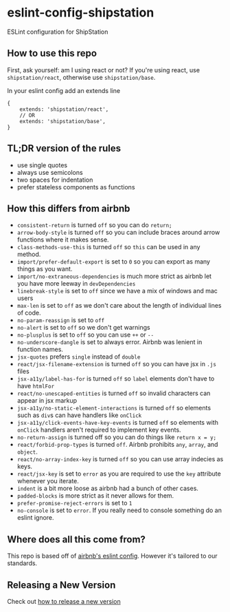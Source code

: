 # eslint-config-shipstation
ESLint configuration for ShipStation

## How to use this repo

First, ask yourself: am I using react or not? If you're using react, use `shipstation/react`, otherwise use `shipstation/base`.


In your eslint config add an extends line
```
{
    extends: 'shipstation/react',
    // OR
    extends: 'shipstation/base',
}
```


## TL;DR version of the rules
- use single quotes
- always use semicolons
- two spaces for indentation
- prefer stateless components as functions

## How this differs from airbnb
- `consistent-return` is turned `off` so you can do `return;`
- `arrow-body-style` is turned `off` so you can include braces around arrow functions where it makes sense.
- `class-methods-use-this` is turned `off` so `this` can be used in any method.
- `import/prefer-default-export` is set to `0` so you can export as many things as you want.
- `import/no-extraneous-dependencies` is much more strict as airbnb let you have more leeway in `devDependencies`
- `linebreak-style` is set to `off` since we have a mix of windows and mac users
- `max-len` is set to `off` as we don't care about the length of individual lines of code.
- `no-param-reassign` is set to `off`
- `no-alert` is set to `off` so we don't get warnings
- `no-plusplus` is set to `off` so you can use `++` or `--`
- `no-underscore-dangle` is set to always error. Airbnb was lenient in function names.
- `jsx-quotes` prefers `single` instead of `double`
- `react/jsx-filename-extension` is turned `off` so you can have jsx in `.js` files
- `jsx-a11y/label-has-for` is turned `off` so `label` elements don't have to have `htmlFor`
- `react/no-unescaped-entities` is turned `off` so invalid characters can appear in jsx markup
- `jsx-a11y/no-static-element-interactions` is turned `off` so elements such as `div`s can have handlers like `onClick`
- `jsx-a11y/click-events-have-key-events` is turned `off` so elements with `onClick` handlers aren't required to implement key events.
- `no-return-assign` is turned off so you can do things like `return x = y;`
- `react/forbid-prop-types` is turned `off`. Airbnb prohibits `any`, `array`, and `object`.
- `react/no-array-index-key` is turned `off` so you can use array indecies as keys.
- `react/jsx-key` is set to `error` as you are required to use the `key` attribute whenever you iterate.
- `indent` is a bit more loose as airbnb had a bunch of other cases.
- `padded-blocks` is more strict as it never allows for them.
- `prefer-promise-reject-errors` is set to `1`
- `no-console` is set to `error`. If you really need to console something do an eslint ignore.



## Where does all this come from?
This repo is based off of [airbnb's eslint config](https://github.com/airbnb/javascript). However it's tailored to our standards.

## Releasing a New Version
Check out [how to release a new version](RELEASE-NEW-VERSION.md)
